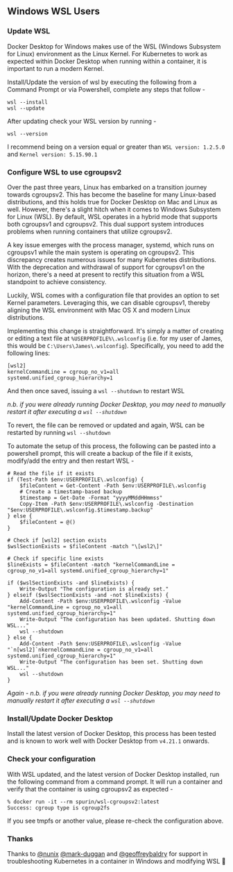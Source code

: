 ## Windows WSL Users

### Update WSL

Docker Desktop for Windows makes use of the WSL (Windows Subsystem for Linux) environment as the Linux Kernel.  For Kubernetes to work as expected within Docker Desktop when running within a container, it is important to run a modern Kernel.

Install/Update the version of wsl by executing the following from a Command Prompt or via Powershell, complete any steps that follow -



```
wsl --install
wsl --update
```

After updating check your WSL version by running -

```
wsl --version
```

I recommend being on a version equal or greater than `WSL version: 1.2.5.0` and `Kernel version: 5.15.90.1`

### Configure WSL to use cgroupsv2

Over the past three years, Linux has embarked on a transition journey towards cgroupsv2. This has become the baseline for many Linux-based distributions, and this holds true for Docker Desktop on Mac and Linux as well. However, there's a slight hitch when it comes to Windows Subsystem for Linux (WSL). By default, WSL operates in a hybrid mode that supports both cgroupsv1 and cgroupsv2. This dual support system introduces problems when running containers that utilize cgroupsv2.

A key issue emerges with the process manager, systemd, which runs on cgroupsv1 while the main system is operating on cgroupsv2. This discrepancy creates numerous issues for many Kubernetes distributions. With the deprecation and withdrawal of support for cgroupsv1 on the horizon, there's a need at present to rectify this situation from a WSL standpoint to achieve consistency.

Luckily, WSL comes with a configuration file that provides an option to set Kernel parameters. Leveraging this, we can disable cgroupsv1, thereby aligning the WSL environment with Mac OS X and modern Linux distributions.

Implementing this change is straightforward. It's simply a matter of creating or editing a text file at `%USERPROFILE%\.wslconfig` (i.e. for my user of James, this would be `C:\Users\James\.wslconfig`). Specifically, you need to add the following lines:

```
[wsl2]
kernelCommandLine = cgroup_no_v1=all systemd.unified_cgroup_hierarchy=1
```

And then once saved, issuing a `wsl --shutdown` to restart WSL

*n.b. if you were already running Docker Desktop, you may need to manually restart it after executing a `wsl --shutdown`*

To revert, the file can be removed or updated and again, WSL can be restarted by running `wsl --shutdown`

To automate the setup of this process, the following can be pasted into a powershell prompt, this will create a backup of the file if it exists, modify/add the entry and then restart WSL -

```
# Read the file if it exists
if (Test-Path $env:USERPROFILE\.wslconfig) {
    $fileContent = Get-Content -Path $env:USERPROFILE\.wslconfig
    # Create a timestamp-based backup
    $timestamp = Get-Date -Format "yyyyMMddHHmmss"
    Copy-Item -Path $env:USERPROFILE\.wslconfig -Destination "$env:USERPROFILE\.wslconfig.$timestamp.backup"
} else {
    $fileContent = @()
}

# Check if [wsl2] section exists
$wslSectionExists = $fileContent -match "\[wsl2\]"

# Check if specific line exists
$lineExists = $fileContent -match "kernelCommandLine = cgroup_no_v1=all systemd.unified_cgroup_hierarchy=1"

if ($wslSectionExists -and $lineExists) {
    Write-Output "The configuration is already set."
} elseif ($wslSectionExists -and -not $lineExists) {
    Add-Content -Path $env:USERPROFILE\.wslconfig -Value "kernelCommandLine = cgroup_no_v1=all systemd.unified_cgroup_hierarchy=1"
    Write-Output "The configuration has been updated. Shutting down WSL..."
    wsl --shutdown
} else {
    Add-Content -Path $env:USERPROFILE\.wslconfig -Value "`n[wsl2]`nkernelCommandLine = cgroup_no_v1=all systemd.unified_cgroup_hierarchy=1"
    Write-Output "The configuration has been set. Shutting down WSL..."
    wsl --shutdown
}
```

*Again - n.b. if you were already running Docker Desktop, you may need to manually restart it after executing a `wsl --shutdown`*

### Install/Update Docker Desktop

Install the latest version of Docker Desktop, this process has been tested and is known to work well with Docker Desktop from `v4.21.1` onwards.

### Check your configuration

With WSL updated, and the latest version of Docker Desktop installed, run the following command from a command prompt.  It will run a container and verify that the container is using cgroupsv2 as expected -

```
% docker run -it --rm spurin/wsl-cgroupsv2:latest
Success: cgroup type is cgroup2fs
```

If you see tmpfs or another value, please re-check the configuration above.

### Thanks

Thanks to [@nunix](https://github.com/nunix) [@mark-duggan](https://github.com/mark-duggan) and [@geoffreybaldry](https://github.com/geoffreybaldry) for support in troubleshooting Kubernetes in a container in Windows and modifying WSL 🚀
